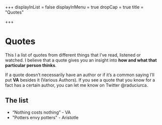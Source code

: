 +++
displayInList = false
displayInMenu = true
dropCap = true
title = "Quotes"

+++
# Quotes

This I a list of quotes from different things that I’ve read, listened or watched. I believe that a quote gives you an insight into **how and what that particular person thinks**.

If a quote doesn’t necessarily have an author or if it’s a common saying I’ll put **VA** besides it (Various Authors). If you see a quote that you know for a fact has a certain author, you can let me know on Twitter @raduciurca.

## The list

* “Nothing costs nothing” - VA
* "Potters envy potters" - Aristotle